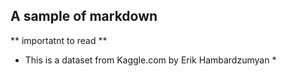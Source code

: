 ## A sample of markdown
** importatnt to read **
* This is a dataset from Kaggle.com by Erik Hambardzumyan *


